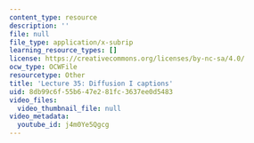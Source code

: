 ```yaml
---
content_type: resource
description: ''
file: null
file_type: application/x-subrip
learning_resource_types: []
license: https://creativecommons.org/licenses/by-nc-sa/4.0/
ocw_type: OCWFile
resourcetype: Other
title: 'Lecture 35: Diffusion I captions'
uid: 8db99c6f-55b6-47e2-81fc-3637ee0d5483
video_files:
  video_thumbnail_file: null
video_metadata:
  youtube_id: j4m0Ye5Qgcg
---
```

